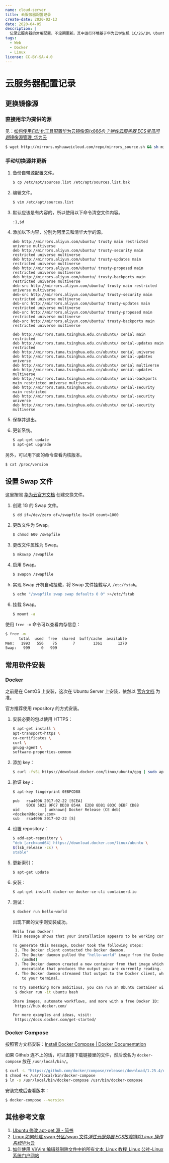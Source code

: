 ```yaml
---
name: cloud-server
title: 云服务器配置记录
create-date: 2020-02-13
date: 2020-04-05
description: |
  记录云服务器的常用配置，不定期更新。其中运行环境基于华为云学生机 1C/2G/1M，Ubuntu 18.04 Server 64bit，文中命令均以 root 执行。
tags:
  - Web
  - Docker
  - Linux
license: CC-BY-SA-4.0
---
```


# 云服务器配置记录

## 更换镜像源

### 直接用华为提供的源

见：[如何使用自动化工具配置华为云镜像源(x86*64)？*弹性云服务器 ECS*常见问题*镜像源管理\_华为云](https://support.huaweicloud.com/ecs_faq/zh-cn_topic_0118948562.html)

```bash
$ wget http://mirrors.myhuaweicloud.com/repo/mirrors_source.sh && sh mirrors_source.sh
```

### 手动切换源并更新

1. 备份自带源配置文件。

   ```bash
   $ cp /etc/apt/sources.list /etc/apt/sources.list.bak
   ```

2. 编辑文件。

   ```bash
   $ vim /etc/apt/sources.list
   ```

3. 默认应该是有内容的，所以使用以下命令清空文件内容。

   ```
   :1,$d
   ```

4. 添加以下内容，分别为阿里云和清华大学的源。

   ```
   deb http://mirrors.aliyun.com/ubuntu/ trusty main restricted universe multiverse
   deb http://mirrors.aliyun.com/ubuntu/ trusty-security main restricted universe multiverse
   deb http://mirrors.aliyun.com/ubuntu/ trusty-updates main restricted universe multiverse
   deb http://mirrors.aliyun.com/ubuntu/ trusty-proposed main restricted universe multiverse
   deb http://mirrors.aliyun.com/ubuntu/ trusty-backports main restricted universe multiverse
   deb-src http://mirrors.aliyun.com/ubuntu/ trusty main restricted universe multiverse
   deb-src http://mirrors.aliyun.com/ubuntu/ trusty-security main restricted universe multiverse
   deb-src http://mirrors.aliyun.com/ubuntu/ trusty-updates main restricted universe multiverse
   deb-src http://mirrors.aliyun.com/ubuntu/ trusty-proposed main restricted universe multiverse
   deb-src http://mirrors.aliyun.com/ubuntu/ trusty-backports main restricted universe multiverse
   ```

   ```
   deb http://mirrors.tuna.tsinghua.edu.cn/ubuntu/ xenial main restricted
   deb http://mirrors.tuna.tsinghua.edu.cn/ubuntu/ xenial-updates main restricted
   deb http://mirrors.tuna.tsinghua.edu.cn/ubuntu/ xenial universe
   deb http://mirrors.tuna.tsinghua.edu.cn/ubuntu/ xenial-updates universe
   deb http://mirrors.tuna.tsinghua.edu.cn/ubuntu/ xenial multiverse
   deb http://mirrors.tuna.tsinghua.edu.cn/ubuntu/ xenial-updates multiverse
   deb http://mirrors.tuna.tsinghua.edu.cn/ubuntu/ xenial-backports main restricted universe multiverse
   deb http://mirrors.tuna.tsinghua.edu.cn/ubuntu/ xenial-security main restricted
   deb http://mirrors.tuna.tsinghua.edu.cn/ubuntu/ xenial-security universe
   deb http://mirrors.tuna.tsinghua.edu.cn/ubuntu/ xenial-security multiverse
   ```

5. 保存并退出。

6. 更新系统。

   ```bash
   $ apt-get update
   $ apt-get upgrade
   ```

另外，可以用下面的命令查看内核版本。

```bash
$ cat /proc/version
```

## 设置 Swap 文件

这里按照 [华为云官方文档](https://support.huaweicloud.com/trouble-ecs/ecs_trouble_0322.html) 创建交换文件。

1. 创建 1G 的 Swap 文件。

   ```bash
   $ dd if=/dev/zero of=/swapfile bs=1M count=1000
   ```

2. 更改文件为 Swap。

   ```bash
   $ chmod 600 /swapfile
   ```

3. 更改文件属性为 Swap。

   ```bash
   $ mkswap /swapfile
   ```

4. 启用 Swap。

   ```bash
   $ swapon /swapfile
   ```

5. 实现 Swap 开机自动挂载，将 Swap 文件挂载写入 `/etc/fstab`。

   ```bash
   $ echo "/swapfile swap swap defaults 0 0" >>/etc/fstab
   ```

6. 挂载 Swap。

   ```bash
   $ mount -a
   ```

使用 `free -m` 命令可以查看内存信息：

```bash
$ free -m
      total  used  free  shared  buff/cache  available
Mem:   1993   556    75       7        1361       1270
Swap:   999     0   999
```

## 常用软件安装

### Docker

之前是在 CentOS 上安装，这次在 Ubuntu Server 上安装，依然以 [官方文档](https://docs.docker.com/install/linux/docker-ce/ubuntu/) 为准。

官方推荐使用 repository 的方式安装。

1. 安装必要的包以使用 HTTPS：

   ```bash
   $ apt-get install \
   apt-transport-https \
   ca-certificates \
   curl \
   gnupg-agent \
   software-properties-common
   ```

2. 添加 key：

   ```bash
   $ curl -fsSL https://download.docker.com/linux/ubuntu/gpg | sudo apt-key add -
   ```

3. 验证 key：

   ```bash
   $ apt-key fingerprint 0EBFCD88
   ```

   ```
   pub   rsa4096 2017-02-22 [SCEA]
         9DC8 5822 9FC7 DD38 854A  E2D8 8D81 803C 0EBF CD88
   uid           [ unknown] Docker Release (CE deb) <docker@docker.com>
   sub   rsa4096 2017-02-22 [S]
   ```

4) 设置 repository：

   ```bash
   $ add-apt-repository \
   "deb [arch=amd64] https://download.docker.com/linux/ubuntu \
   $(lsb_release -cs) \
   stable"
   ```

5) 更新索引：

   ```bash
   $ apt-get update
   ```

6) 安装：

   ```bash
   $ apt-get install docker-ce docker-ce-cli containerd.io
   ```

7) 测试：

   ```bash
   $ docker run hello-world
   ```

   出现下面的文字则安装成功。

   ```bash
   Hello from Docker!
   This message shows that your installation appears to be working correctly.

   To generate this message, Docker took the following steps:
    1. The Docker client contacted the Docker daemon.
    2. The Docker daemon pulled the "hello-world" image from the Docker Hub.
       (amd64)
    3. The Docker daemon created a new container from that image which runs the
       executable that produces the output you are currently reading.
    4. The Docker daemon streamed that output to the Docker client, which sent it
       to your terminal.

   To try something more ambitious, you can run an Ubuntu container with:
    $ docker run -it ubuntu bash

   Share images, automate workflows, and more with a free Docker ID:
    https://hub.docker.com/

   For more examples and ideas, visit:
    https://docs.docker.com/get-started/
   ```

### Docker Compose

按照官方文档安装：[Install Docker Compose | Docker Documentation](https://docs.docker.com/compose/install/)

如果 Github 连不上的话，可以直接下载链接里的文件，然后改名为 `docker-compose` 放在 `/usr/local/bin/`。

```bash
$ curl -L "https://github.com/docker/compose/releases/download/1.25.4/docker-compose-$(uname -s)-$(uname -m)" -o /usr/local/bin/docker-compose
$ chmod +x /usr/local/bin/docker-compose
$ ln -s /usr/local/bin/docker-compose /usr/bin/docker-compose
```

安装完成后查看版本：

```bash
$ docker-compose --version
```

## 其他参考文章

1. [Ubuntu 修改 apt-get 源 - 简书](https://www.jianshu.com/p/f71814e520ea)
2. [Linux 如何创建 swap 分区/swap 文件*弹性云服务器 ECS*故障排除*Linux 操作系统*华为云](https://support.huaweicloud.com/trouble-ecs/ecs_trouble_0322.html)
3. [如何使用 Vi/Vim 编辑器删除文件中的所有文本\_Linux 教程\_Linux 公社-Linux 系统门户网站](https://www.linuxidc.com/Linux/2019-05/158447.htm)
